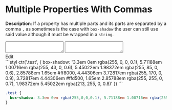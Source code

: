 # Multiple Properties With Commas

__Description__: If a property has multiple parts and its parts are separated by a comma `,` as sometimes is the case with `box-shadow` the user can still use said value although it must be wrapped in a `string`.


<div data-size="100" class="code-cont">
    <div class="example3 code">
        <div class="loader"></div>
        <div class="code-wrap">
            <textarea id="stylus"></textarea>
            <textarea id="css"></textarea>
            <div class="edit-code">
                <span>Edit</span>
            </div>
        </div>
    </div>
</div>


<div data-size="100"></div>
```styl
ctr('.test', {
  box-shadow: '3.3em 0em rgba(255, 0, 0, 0.1), 5.71188em 1.00716em rgba(255, 43, 0, 0.6), 5.45022em 1.98372em rgba(255, 85, 0, 0.6), 2.85788em 1.65em #ff8000, 4.44306em 3.72817em rgba(255, 170, 0, 0.9), 3.72817em 4.44306em #ffd500, 1.65em 2.85788em rgba(255, 255, 0, 0.7), 1.98372em 5.45022em rgba(213, 255, 0, 0.8)'
})
```

```css
.test {
  box-shadow: 3.3em 0em rgba(255,0,0,0.1), 5.71188em 1.00716em rgba(255,43,0,0.6), 5.45022em 1.98372em rgba(255,85,0,0.6), 2.85788em 1.65em #ff8000, 4.44306em 3.72817em rgba(255,170,0,0.9), 3.72817em 4.44306em #ffd500, 1.65em 2.85788em rgba(255,255,0,0.7), 1.98372em 5.45022em rgba(213,255,0,0.8);
}
```


<div class="end-last"></div>
